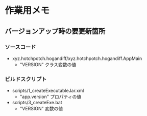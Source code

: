 # 作業用メモ

## バージョンアップ時の要更新箇所

### ソースコード

- xyz.hotchpotch.hogandiff/xyz.hotchpotch.hogandiff.AppMain
    - "VERSION" クラス変数の値

### ビルドスクリプト

- scripts/1_createExecutableJar.xml
    - "app.version" プロパティの値
- scripts/3_createExe.bat
    - "VERSION" 変数の値

